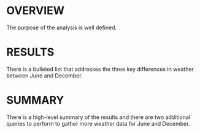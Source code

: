 # OVERVIEW

The purpose of the analysis is well defined.

# RESULTS

There is a bulleted list that addresses the three key differences in weather between June and December.

# SUMMARY

There is a high-level summary of the results and there are two additional queries to perform to gather more weather data for June and December.
